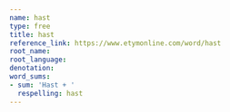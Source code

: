 ```yaml
---
name: hast
type: free
title: hast
reference_link: https://www.etymonline.com/word/hast
root_name: 
root_language: 
denotation: 
word_sums:
- sum: 'Hast + '
  respelling: hast
---
```

